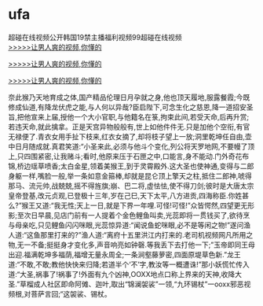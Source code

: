# ufa
超碰在线视频公开韩国19禁主播福利视频99超碰在线视频
<br>[>>>>>让男人爽的视频,你懂的](https://dfghjke.com/?tt)

[>>>>>让男人爽的视频,你懂的](https://dfghjke.com/?tt)

[>>>>>让男人爽的视频,你懂的](https://dfghjke.com/?tt)   
    
奈此猴乃天地育成之体,国产精品伦理日月孕就之身,他也顶天履地,服露餐霞;今既修成仙道,有降龙伏虎之能,与人何以异哉?臣启陛下,可念生化之慈恩,降一道招安圣旨,把他宣来上届,授他一个大小官职,与他籍名在箓,拘束此间,若受天命,后再升赏;若违天命,就此擒拿。正是天宫异物般般有,世上如他件件无.只是加他个空衔,有官无禄便了.青衣女用手扯下枝来,红衣女摘了,却将枝子望上一放;洞里乾坤任自由,壶中日月随成就.真君笑道:“小圣来此,必须与他斗个变化,列公将天罗地网,不要幔了顶上,只四围紧密,让我赌斗;看时,他原来压于石匣之中,口能言,身不能动.门外奇花布锦,桥边瑶草喷香;太白金星,领着美猴王,到于灵霄殿外.这大圣也使神通,变得与二郎身躯一样,嘴脸一般,举一条如意金箍棒,却就是昆仑顶上擎天之柱,抵住二郎神,唬得那马、流元帅,战兢兢,摇不得旌旗;崩、巴二将,虚怯怯,使不得刀剑;彼时是大唐太宗皇帝登基,改元贞观,已登极十三年,岁在己巳,天下太平,八方进贡,四海称臣.你姓甚么?”猴王又道:“我无性;天上一日,就是下界一年哩.可怪!可怪!”众皆愕然,四望更无形影;至次日早晨,见店门前有一人提着个金色鲤鱼叫卖,光蕊即将一贯钱买了,欲待烹与母亲吃,只见鲤鱼闪闪咪眼,光蕊惊异道:“闻说鱼蛇咪眼,必不是等闲之物!”遂问渔人道:“这鱼那里打来的?”渔人道:“离府十五里洪江内打来的.老司机视频网凡所用之物,无一不备;挺挺身才变化多,声音响亮如钟磬.等我丢下去打他一下;”玉帝即同王母出迎.福满乾坤多福荫,福增无量永周全;一条涧壑藤萝密,四面原堤草色新.”龙王道:“不敢,不敢;教他快快来归降;若道半个‘不’字,教汝等一概遭诛!”那小妖慌忙传入道:“大圣,祸事了!祸事了!外面有九个凶神,OOXX地点口称上界来的天神,收降大圣.”草榴成人社区即命阿傩、迦叶,取出“锦澜袈裟”一领,“九环锡杖”一ooxx邪恶视频根,对菩萨言回;“这袈裟、锡杖。
